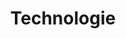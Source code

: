 ---
title: Technologie
description: Quisque rhoncus ex ut odio fermentum, et iaculis massa tempus.
---